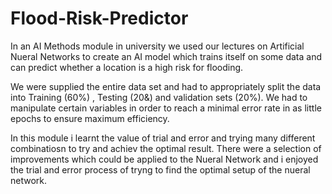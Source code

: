 # Flood-Risk-Predictor
In an AI Methods module in university we used our lectures on Artificial Nueral Networks to create an AI model which trains itself on some data and can predict whether a location is a high risk for flooding.

We were supplied the entire data set and had to appropriately split the data into Training (60%) , Testing (20&) and validation sets (20%). We had to manipulate certain variables in order to reach a minimal error rate in as little epochs to ensure maximum efficiency.

In this module i learnt the value of trial and error and trying many different combinatiosn to try and achiev the optimal result. There were a selection of improvements which could be applied to the Nueral Network and i enjoyed the trial and error process of tryng to find the optimal setup of the nueral network.
